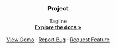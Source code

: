 <!-- PROJECT LOGO -->
<br />
<div align="center">
  <a href="https://github.com/debagnik02/Testing/blob/main/images/dream.png>
    <img src="images/dream.png" height="400">
  </a>

  <h3 align="center" color="blue">Project</h3>

  <p align="center">
  Tagline
    <br />
    <a href="https://github.com/othneildrew/Best-README-Template"><strong>Explore the docs »</strong></a>
    <br />
    <br />
    <a href="https://github.com/othneildrew/Best-README-Template">View Demo</a>
    ·
    <a href="https://github.com/othneildrew/Best-README-Template/issues">Report Bug</a>
    ·
    <a href="https://github.com/othneildrew/Best-README-Template/issues">Request Feature</a>
  </p>
</div>
